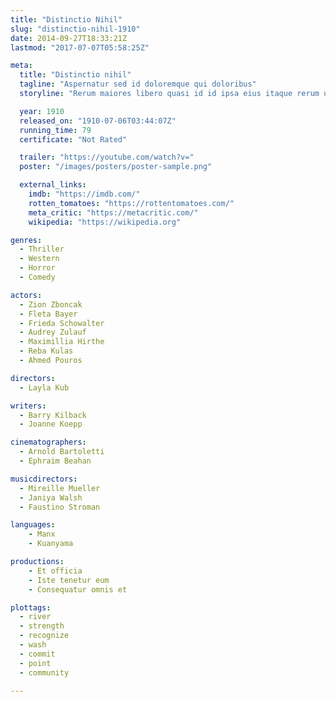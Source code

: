 ```yaml
---
title: "Distinctio Nihil"
slug: "distinctio-nihil-1910"
date: 2014-09-27T18:33:21Z
lastmod: "2017-07-07T05:58:25Z"

meta:
  title: "Distinctio nihil"
  tagline: "Aspernatur sed id doloremque qui doloribus"
  storyline: "Rerum maiores libero quasi id id ipsa eius itaque rerum ut expedita est laudantium corporis animi ullam labore quia ut placeat sit possimus ab"

  year: 1910
  released_on: "1910-07-06T03:44:07Z"
  running_time: 79
  certificate: "Not Rated"

  trailer: "https://youtube.com/watch?v="
  poster: "/images/posters/poster-sample.png"

  external_links:
    imdb: "https://imdb.com/"
    rotten_tomatoes: "https://rottentomatoes.com/"
    meta_critic: "https://metacritic.com/"
    wikipedia: "https://wikipedia.org"

genres:
  - Thriller
  - Western
  - Horror
  - Comedy

actors:
  - Zion Zboncak
  - Fleta Bayer
  - Frieda Schowalter
  - Audrey Zulauf
  - Maximillia Hirthe
  - Reba Kulas
  - Ahmed Pouros

directors:
  - Layla Kub

writers:
  - Barry Kilback
  - Joanne Koepp

cinematographers:
  - Arnold Bartoletti
  - Ephraim Beahan

musicdirectors:
  - Mireille Mueller
  - Janiya Walsh
  - Faustino Stroman

languages:
    - Manx
    - Kuanyama

productions:
    - Et officia
    - Iste tenetur eum
    - Consequatur omnis et

plottags:
  - river
  - strength
  - recognize
  - wash
  - commit
  - point
  - community

---
```



